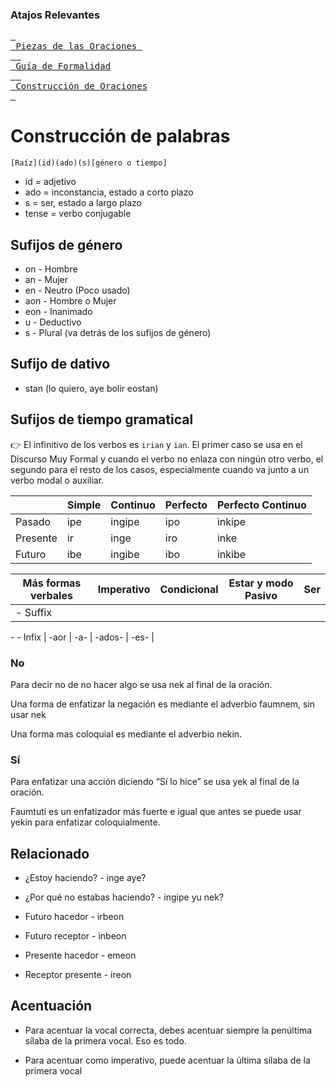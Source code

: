 
[Atrás]: https://metroman.me/balkeon/docs

### Atajos Relevantes

[<kbd> <br> Piezas de las Oraciones <br> </kbd>][StPs][<kbd> <br> Guía de Formalidad <br> </kbd>][FmGi][<kbd> <br> Construcción de Oraciones <br> </kbd>][SnCo]

[StPs]: https://metroman.me/balkeon/docs/instructions/sentencepieces
[FmGi]: https://metroman.me/balkeon/docs/instructions/formalityguide
[SnCo]: https://metroman.me/balkeon/docs/instructions/sentences


# Construcción de palabras

`[Raíz](id)(ado)(s)[género o tiempo]`
- id = adjetivo
- ado = inconstancia, estado a corto plazo
- s = ser, estado a largo plazo
- tense = verbo conjugable

## Sufijos de género
- on - Hombre
- an - Mujer
- en - Neutro (Poco usado)
- aon - Hombre o Mujer
- eon - Inanimado
- u - Deductivo
- s - Plural (va detrás de los sufijos de género)

## Sufijo de dativo
- stan (lo quiero, aye bolir eostan)

## Sufijos de tiempo gramatical

👉 El infinitivo de los verbos es `irian` y `ian`. El primer caso se usa en el Discurso Muy Formal y cuando el verbo no enlaza con ningún otro verbo, el segundo para el resto de los casos, especialmente cuando va junto a un verbo modal o auxiliar.

|          | Simple | Continuo | Perfecto | Perfecto Continuo |
| -------- | ------ | -------- | -------- | ----------------- |
| Pasado   | ipe    | ingipe   | ipo      | inkipe            |
| Presente | ir     | inge     | iro      | inke              |
| Futuro   | ibe    | ingibe   | ibo      | inkibe            |

| Más formas verbales   | Imperativo | Condicional | Estar y modo Pasivo | Ser   |
| --------------------- | ---------- | ----------- | ------------------- | ----- |
| \- Suffix

\- - Infix | \-aor      | \-a-        | \-ados-             | \-es- |

### No

Para decir no de no hacer algo se usa nek al final de la oración.

Una forma de enfatizar la negación es mediante el adverbio faumnem, sin usar nek

Una forma mas coloquial es mediante el adverbio nekin.

### Sí

Para enfatizar una acción diciendo “Sí lo hice” se usa yek al final de la oración.

Faumtuti es un enfatizador más fuerte e igual que antes se puede usar yekin para enfatizar coloquialmente.

## Relacionado

- ¿Estoy haciendo? - inge aye?
- ¿Por qué no estabas haciendo? - ingipe yu nek?

- Futuro hacedor - irbeon
- Futuro receptor - inbeon
- Presente hacedor - emeon
- Receptor presente - ireon

## Acentuación

- Para acentuar la vocal correcta, debes acentuar siempre la penúltima sílaba de la primera vocal. Eso es todo.

- Para acentuar como imperativo, puede acentuar la última sílaba de la primera vocal
